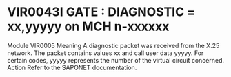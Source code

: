 # VIR0043I GATE : DIAGNOSTIC = xx,yyyyy on MCH n-xxxxxx
Module
    VIR0005
Meaning
    A diagnostic packet was received from the X.25 network. The packet contains values xx and call user data yyyyy. For certain codes, yyyyy represents the number of the virtual circuit concerned.
Action
    Refer to the SAPONET documentation.
